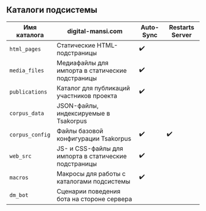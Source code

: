 ## Каталоги подсистемы
Имя каталога | digital-mansi.com | Auto-Sync | Restarts Server
--- | --- | --- | ---
`html_pages` | Статические HTML-подстраницы | :heavy_check_mark: | 
`media_files` | Медиафайлы для импорта в статические подстраницы | :heavy_check_mark: |
`publications` | Каталог для публикаций участников проекта | :heavy_check_mark: |
`corpus_data` | JSON-файлы, индексируемые в Tsakorpus | |
`corpus_config` | Файлы базовой конфигурации Tsakorpus | :heavy_check_mark: | :heavy_check_mark:
`web_src` | JS- и CSS-файлы для импорта в статические подстраницы | :heavy_check_mark: |
`macros` | Макросы для работы с каталогами подсистемы | :heavy_check_mark: |
`dm_bot` | Сценарии поведения бота на стороне сервера | |
